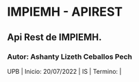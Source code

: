# IMPIEMH - APIREST

## Api Rest de IMPIEMH.

### Autor: Ashanty Lizeth Ceballos Pech

UPB | Inicio: 20/07/2022 | IS
    | Termino:           |